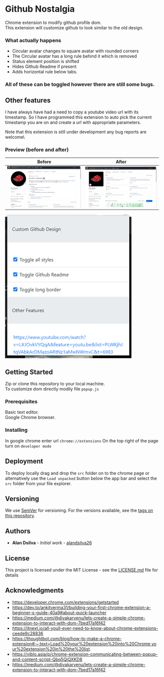 # Github Nostalgia

Chrome extension to modify github profile dom.  
This extension will customize github to look similar to the old design.

### What actually happens

- Circular avatar changes to square avatar with rounded corners
- The Circular avatar has a long rule behind it which is removed
- Status element position is shifted
- Hides Github Readme if present
- Adds horizontal rule below tabs.

### All of these can be toggled however there are still some bugs.

## Other features

I have always have had a need to copy a youtube video url with its timestamp. So I have programmed this extension to auto pick the current timestamp you are on and create a url with appropriate parameters.

Note that this extension is still under development any bug reports are welcome\

### Preview (before and after)

| Before | After |
|--------|-------|
|   ![](./screenshots/before.png)     |   ![](./screenshots/after.png)    | 
![](./screenshots/extension.png)


## Getting Started

Zip or clone this repository to your local machine.  
To customize dom directly modily file `popup.js`

### Prerequisites

Basic text editor.  
Google Chrome browser.

### Installing

In google chrome enter url `chrome://extensions`
On the top right of the page turn on `developer mode`

## Deployment

To deploy locally drag and drop the `src` folder on to the chrome page or alternatively use the `Load unpacked` button below the app bar and select the `src` folder from your file explorer.

## Versioning

We use [SemVer](http://semver.org/) for versioning. For the versions available, see the [tags on this repository](https://github.com/your/project/tags).

## Authors

- **Alan Dsilva** - _Initial work_ - [alandsilva26](https://github.com/alandsilva26)
<!--
See also the list of [contributors](https://github.com/your/project/contributors) who participated in this project. -->

## License

This project is licensed under the MIT License - see the [LICENSE.md](LICENSE.md) file for details

## Acknowledgments

- https://developer.chrome.com/extensions/getstarted
- https://dev.to/ankitverma31/building-your-first-chrome-extension-a-beginner-s-guide-40a9#about-quick-launcher
- https://medium.com/@divakarvenu/lets-create-a-simple-chrome-extension-to-interact-with-dom-7bed17a16f42
- https://itnext.io/all-youll-ever-need-to-know-about-chrome-extensions-ceede9c28836
- https://thoughtbot.com/blog/how-to-make-a-chrome-extension#:~:text=Load%20your%20extension%20into%20Chrome,your%20extension%20in%20the%20list.
- https://viblo.asia/p/chrome-extension-communicating-between-popup-and-content-script-Qbq5QjQXKD8
- https://medium.com/@divakarvenu/lets-create-a-simple-chrome-extension-to-interact-with-dom-7bed17a16f42
